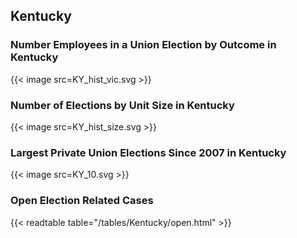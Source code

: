 ##  Kentucky

### Number Employees in a Union Election by Outcome in Kentucky
{{< image src=KY_hist_vic.svg >}}

### Number of Elections by Unit Size in Kentucky
{{< image src=KY_hist_size.svg >}}

### Largest Private Union Elections Since 2007 in Kentucky
{{< image src=KY_10.svg >}}

### Open Election Related Cases
{{< readtable table="/tables/Kentucky/open.html" >}}

